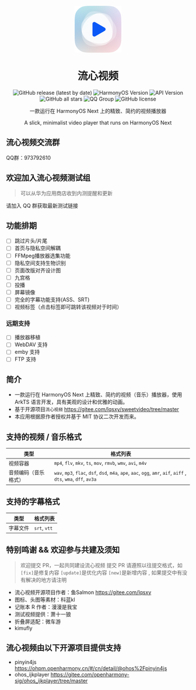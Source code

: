 <p align="center"><img src="./entry/src/main/resources/base/media/sweet_video.png" style="width: 128px; height: 128px;"  alt="logo"></p>
<div align="center">
    <h1>流心视频</h1>
    <p>
        <a href="https://github.com/Yebingiscn/SweetVideo/releases/latest" style="text-decoration:none">
            <img src="https://img.shields.io/github/v/release/Yebingiscn/SweetVideo?display_name=release" alt="GitHub release (latest by date)"/>
        </a>
        <a href="https://img.shields.io/badge/OS-HarmonyOS Next-103fb6" style="text-decoration:none" >
            <img src="https://img.shields.io/badge/HarmonyOS-Next-103fb6" alt="HarmonyOS Version"/>
        </a>
        <a href="https://img.shields.io/badge/API-15-lightgreen" style="text-decoration:none" >
            <img src="https://img.shields.io/badge/API-16-lightgreen" alt="API Version"/>
        </a>
        <a href="https://img.shields.io/github/stars/Yebingiscn/SweetVideo?style=flat" style="text-decoration:none" >
            <img src="https://img.shields.io/github/stars/Yebingiscn/SweetVideo?style=flat" alt="GitHub all stars"/>
        </a>
        <a href="https://img.shields.io/badge/QQ-973792610-red" style="text-decoration:none" >
            <img src="https://img.shields.io/badge/QQ群-973792610-red" alt="QQ Group"/>
        </a>
        <a href="LICENSE" style="text-decoration:none" >
            <img src="https://img.shields.io/github/license/Yebingiscn/SweetVideo" alt="GitHub license"/>
        </a>
    </p>
</div>
<p align="center">一款运行在 HarmonyOS Next 上的精致、简约的视频播放器</p>
<p align="center">A slick, minimalist video player that runs on HarmonyOS Next</p>

## 流心视频交流群

QQ群：973792610

## 欢迎加入流心视频测试组

> 可以从华为应用商店收到内测提醒和更新

请加入 QQ 群获取最新测试链接

## 功能排期

- [ ] 跳过片头/片尾
- [ ] 首页与隐私空间解耦
- [ ] FFMpeg播放器选集功能
- [ ] 隐私空间支持生物识别
- [ ] 页面改版对齐设计图
- [ ] 九宫格
- [ ] 投播
- [ ] 屏幕镜像
- [ ] 完全的字幕功能支持(ASS、SRT)
- [ ] 视频标签（点击标签即可跳转该视频对于时间）

### 远期支持

- [ ] 播放器移植
- [ ] WebDAV 支持
- [ ] emby 支持
- [ ] FTP 支持

## 简介

- 一款运行在 HarmonyOS Next 上精致、简约的视频（音乐）播放器，使用 ArkTS 语言开发，具有美观的设计和优雅的动画。
- 基于开源项目`流心视频` https://gitee.com/lqsxy/sweetvideo/tree/master
- 本应用根据原作者授权并基于 MIT 协议二次开发而来。

## 支持的视频 / 音乐格式

| 类型         | 格式列表                                                                                                                |
|------------|---------------------------------------------------------------------------------------------------------------------|
| 视频容器       | `mp4`, `flv`, `mkv`, `ts`, `mov`, `rmvb`, `wmv`, `avi`, `m4v`                                                       |
| 音频编码（音乐格式） | `wav`, `mp3`, `flac`, `dsf`, `dsd`, `m4a`, `ape`, `aac`, `ogg`, `amr`, `aif`, `aiff` , `dts`, `wma`,  `dff`, `av3a` |

## 支持的字幕格式

| 类型   | 格式列表         |
|------|--------------|
| 字幕文件 | `srt`, `vtt` |

## 特别鸣谢 && 欢迎参与共建及须知

> 欢迎提交 PR，一起共同建设流心视频
> 提交 PR 请遵照以往提交格式，如`[fix]`是修复内容 `[update]`是优化内容 `[new]`是新增内容 , 如果提交中有没有解决的地方请注明

- 流心视频开源项目作者：鱼Salmon https://gitee.com/lqsxy
- 图标、头图等素材：科蓝kl
- 记账本 R 作者：漫漫是我宝
- 测试视频提供：萧十一狼
- 折叠屏适配：微车游
- kimufly

## 流心视频由以下开源项目提供支持

- pinyin4js https://ohpm.openharmony.cn/#/cn/detail/@ohos%2Fpinyin4js
- ohos_ijkplayer https://gitee.com/openharmony-sig/ohos_ijkplayer/tree/master